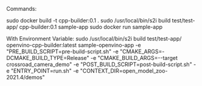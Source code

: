 Commands:

sudo docker build -t cpp-builder:0.1 .
sudo /usr/local/bin/s2i build test/test-app/ cpp-builder:0.1 sample-app
sudo docker run sample-app

With Environment  Variable:
sudo /usr/local/bin/s2i build test/test-app/ openvino-cpp-builder:latest sample-openvino-app -e "PRE_BUILD_SCRIPT=pre-build-script.sh" -e "CMAKE_ARGS=-DCMAKE_BUILD_TYPE=Release" -e "CMAKE_BUILD_ARGS=--target crossroad_camera_demo" -e "POST_BUILD_SCRIPT=post-build-script.sh" -e "ENTRY_POINT=run.sh" -e "CONTEXT_DIR=open_model_zoo-2021.4/demos"
